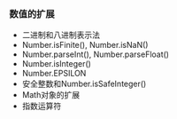 ### 数值的扩展

- 二进制和八进制表示法
- Number.isFinite(), Number.isNaN()
- Number.parseInt(), Number.parseFloat()
- Number.isInteger()
- Number.EPSILON
- 安全整数和Number.isSafeInteger()
- Math对象的扩展
- 指数运算符